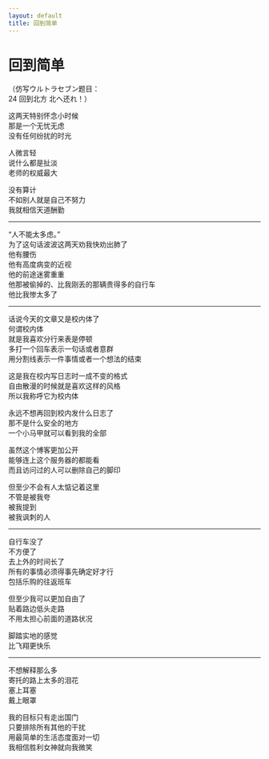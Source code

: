 ```yaml
---
layout: default
title: 回到简单
---
```

# 回到简单
（仿写ウルトラセブン题目：<br/>
24 回到北方 北へ还れ！）

这两天特别怀念小时候<br/>
那是一个无忧无虑<br/>
没有任何纷扰的时光

人微言轻<br/>
说什么都是扯淡<br/>
老师的权威最大

没有算计<br/>
不如别人就是自己不努力<br/>
我就相信天道酬勤

<hr/>

“人不能太多虑。”<br/>
为了这句话波波这两天劝我快劝出肺了<br/>
他有腰伤<br/>
他有高度病变的近视<br/>
他的前途迷雾重重<br/>
他那被偷掉的、比我刚丢的那辆贵得多的自行车<br/>
他比我惨太多了

<hr/>

话说今天的文章又是校内体了<br/>
何谓校内体<br/>
就是我喜欢分行来表是停顿<br/>
多打一个回车表示一句话或者意群<br/>
用分割线表示一件事情或者一个想法的结束

这是我在校内写日志时一成不变的格式<br/>
自由散漫的时候就是喜欢这样的风格<br/>
所以我称呼它为校内体

永远不想再回到校内发什么日志了<br/>
那不是什么安全的地方<br/>
一个小马甲就可以看到我的全部

虽然这个博客更加公开<br/>
能够连上这个服务器的都能看<br/>
而且访问过的人可以删除自己的脚印

但至少不会有人太惦记着这里<br/>
不管是被我夸<br/>
被我提到<br/>
被我讽刺的人

<hr/>

自行车没了<br/>
不方便了<br/>
去上外的时间长了<br/>
所有的事情必须得事先确定好才行<br/>
包括乐购的往返班车

但至少我可以更加自由了<br/>
贴着路边低头走路<br/>
不用太担心前面的道路状况

脚踏实地的感觉<br/>
比飞翔更快乐

<hr/>

不想解释那么多<br/>
寄托的路上太多的泪花<br/>
塞上耳塞<br/>
戴上眼罩

我的目标只有走出国门<br/>
只要排除所有其他的干扰<br/>
用最简单的生活态度面对一切<br/>
我相信胜利女神就向我微笑
